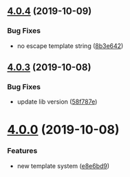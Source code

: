 ## [4.0.4](https://github.com/uetchy/create-whatever/compare/v4.0.3...v4.0.4) (2019-10-09)


### Bug Fixes

* no escape template string ([8b3e642](https://github.com/uetchy/create-whatever/commit/8b3e642))



## [4.0.3](https://github.com/uetchy/create-whatever/compare/v4.0.0...v4.0.3) (2019-10-08)

### Bug Fixes

- update lib version ([58f787e](https://github.com/uetchy/create-whatever/commit/58f787e))

# [4.0.0](https://github.com/uetchy/create-whatever/compare/v3.1.0...v4.0.0) (2019-10-08)

### Features

- new template system ([e8e6bd9](https://github.com/uetchy/create-whatever/commit/e8e6bd9))
